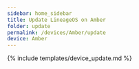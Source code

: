 ```yaml
---
sidebar: home_sidebar
title: Update LineageOS on Amber
folder: update
permalink: /devices/Amber/update
device: Amber
---
```

{% include templates/device_update.md %}
